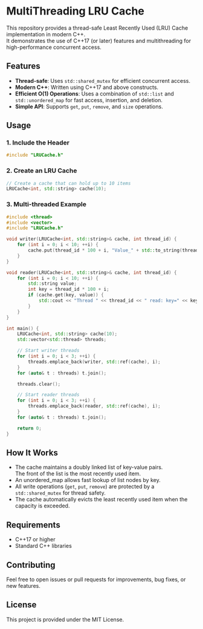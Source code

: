 # MultiThreading LRU Cache

This repository provides a thread-safe Least Recently Used (LRU) Cache implementation in modern C++.  
It demonstrates the use of C++17 (or later) features and multithreading for high-performance concurrent access.

## Features

- **Thread-safe**: Uses `std::shared_mutex` for efficient concurrent access.
- **Modern C++**: Written using C++17 and above constructs.
- **Efficient O(1) Operations**: Uses a combination of `std::list` and `std::unordered_map` for fast access, insertion, and deletion.
- **Simple API**: Supports `get`, `put`, `remove`, and `size` operations.

## Usage

### 1. Include the Header

```cpp
#include "LRUCache.h"
```

### 2. Create an LRU Cache

```cpp
// Create a cache that can hold up to 10 items
LRUCache<int, std::string> cache(10);
```

### 3. Multi-threaded Example

```cpp
#include <thread>
#include <vector>
#include "LRUCache.h"

void writer(LRUCache<int, std::string>& cache, int thread_id) {
    for (int i = 0; i < 10; ++i) {
        cache.put(thread_id * 100 + i, "Value_" + std::to_string(thread_id) + "_" + std::to_string(i));
    }
}

void reader(LRUCache<int, std::string>& cache, int thread_id) {
    for (int i = 0; i < 10; ++i) {
        std::string value;
        int key = thread_id * 100 + i;
        if (cache.get(key, value)) {
            std::cout << "Thread " << thread_id << " read: key=" << key << ", value=" << value << std::endl;
        }
    }
}

int main() {
    LRUCache<int, std::string> cache(10);
    std::vector<std::thread> threads;

    // Start writer threads
    for (int i = 0; i < 3; ++i) {
        threads.emplace_back(writer, std::ref(cache), i);
    }
    for (auto& t : threads) t.join();

    threads.clear();

    // Start reader threads
    for (int i = 0; i < 3; ++i) {
        threads.emplace_back(reader, std::ref(cache), i);
    }
    for (auto& t : threads) t.join();

    return 0;
}
```

## How It Works

- The cache maintains a doubly linked list of key-value pairs.  
  The front of the list is the most recently used item.
- An unordered_map allows fast lookup of list nodes by key.
- All write operations (`get`, `put`, `remove`) are protected by a `std::shared_mutex` for thread safety.
- The cache automatically evicts the least recently used item when the capacity is exceeded.

## Requirements

- C++17 or higher
- Standard C++ libraries

## Contributing

Feel free to open issues or pull requests for improvements, bug fixes, or new features.

## License

This project is provided under the MIT License.
